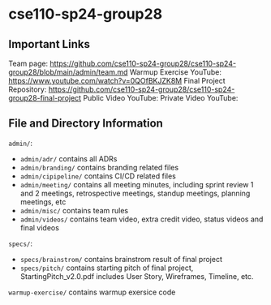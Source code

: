 # cse110-sp24-group28 

## Important Links
Team page: https://github.com/cse110-sp24-group28/cse110-sp24-group28/blob/main/admin/team.md
Warmup Exercise YouTube: https://www.youtube.com/watch?v=0QOfBKJZK8M 
Final Project Repository: https://github.com/cse110-sp24-group28/cse110-sp24-group28-final-project 
Public Video YouTube: 
Private Video YouTube: 

## File and Directory Information

`admin/`: 
- `admin/adr/` contains all ADRs 
- `admin/branding/` contains branding related files
- `admin/cipipeline/` contains CI/CD related files
- `admin/meeting/` contains all meeting minutes, including sprint review 1 and 2 meetings, retrospective meetings, standup meetings, planning meetings, etc
- `admin/misc/` contains team rules 
- `admin/videos/` contains team video, extra credit video, status videos and final videos

`specs/`:
- `specs/brainstrom/` contains brainstrom result of final project
- `specs/pitch/` contains starting pitch of final project, StartingPitch_v2.0.pdf includes User Story, Wireframes, Timeline, etc.

`warmup-exercise/` contains warmup exersice code
